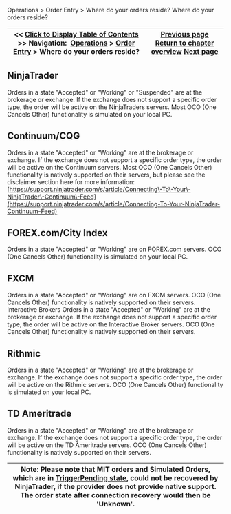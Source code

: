 ﻿
Operations \> Order Entry \> Where do your orders reside?
Where do your orders reside?

| \<\< [Click to Display Table of Contents](where_do_your_orders_reside_.md) \>\> **Navigation:**     [Operations](operations.md) \> [Order Entry](order_entry.md) \> Where do your orders reside? | [Previous page](working_with_forex.md) [Return to chapter overview](order_entry.md) [Next page](trade_controls.md) |
| --- | --- |

## NinjaTrader
Orders in a state "Accepted" or "Working" or "Suspended" are at the brokerage or exchange. If the exchange does not support a specific order type, the order will be active on the NinjaTraders servers.
Most OCO (One Cancels Other) functionality is simulated on your local PC.
## 
## Continuum/CQG
Orders in a state "Accepted" or "Working" are at the brokerage or exchange. If the exchange does not support a specific order type, the order will be active on the Continuum servers.
Most OCO (One Cancels Other) functionality is natively supported on their servers, but please see the disclaimer section here for more information: [https://support.ninjatrader.com/s/article/Connecting\-To\-Your\-NinjaTrader\-Continuum\-Feed](https://support.ninjatrader.com/s/article/Connecting-To-Your-NinjaTrader-Continuum-Feed)
 
## FOREX.com/City Index
Orders in a state "Accepted" or "Working" are on FOREX.com servers.
OCO (One Cancels Other) functionality is simulated on your local PC.
 
## FXCM
Orders in a state "Accepted" or "Working" are on FXCM servers.
OCO (One Cancels Other) functionality is natively supported on their servers.
 
Interactive Brokers
Orders in a state "Accepted" or "Working" are at the brokerage or exchange. If the exchange does not support a specific order type, the order will be active on the Interactive Broker servers.
OCO (One Cancels Other) functionality is natively supported on their servers.
 
## Rithmic
Orders in a state "Accepted" or "Working" are at the brokerage or exchange. If the exchange does not support a specific order type, the order will be active on the Rithmic servers.
OCO (One Cancels Other) functionality is simulated on your local PC.
 
## TD Ameritrade
Orders in a state "Accepted" or "Working" are at the brokerage or exchange. If the exchange does not support a specific order type, the order will be active on the TD Ameritrade servers.
OCO (One Cancels Other) functionality is natively supported on their servers.

| Note: Please note that MIT orders and Simulated Orders, which are in [TriggerPending state](order_state_definitions.md), could not be recovered by NinjaTrader, if the provider does not provide native support. The order state after connection recovery would then be 'Unknown'. |
| --- |

